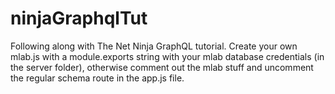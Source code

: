 # ninjaGraphqlTut

Following along with The Net Ninja GraphQL tutorial. 
Create your own mlab.js with a module.exports string with your mlab database credentials (in the server folder), otherwise comment out the mlab stuff and uncomment the regular schema route in the app.js file.
